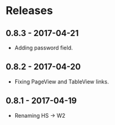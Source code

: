 # Releases

## 0.8.3 - 2017-04-21

- Adding password field.

## 0.8.2 - 2017-04-20

- Fixing PageView and TableView links.

## 0.8.1 - 2017-04-19

- Renaming HS -> W2
